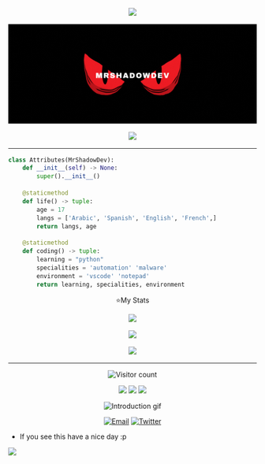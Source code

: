 <p align="center"><img src="https://readme-typing-svg.demolab.com?font=Fira+Code&size=21&duration=1000&pause=1000&color=B627B3&center=true&vCenter=true&random=true&width=435&lines=Hi%2C+i'm+MrSh4dow;A+little+Python+programmer"></a></p>
<!-- Header -->
<p align="center">
    <img src="https://raw.githubusercontent.com/MrShadowDev/MrShadowDev/main/banner.gif" alt="MrShadowDev banner">
</p>
<p align="center"><img src="https://github-profile-trophy.vercel.app/?username=MrShadowDev&theme=discord"</a></p>

-----

```py
class Attributes(MrShadowDev):
    def __init__(self) -> None:
        super().__init__()
        
    @staticmethod
    def life() -> tuple:
        age = 17
        langs = ['Arabic', 'Spanish', 'English', 'French',]
        return langs, age

    @staticmethod
    def coding() -> tuple:
        learning = "python" 
        specialities = 'automation' 'malware'
        environment = 'vscode' 'notepad'
        return learning, specialities, environment
 ```

<p align="center">⭐My Stats</p>

<p align="center">
 <img src="https://streak-stats.demolab.com?user=MrShadowDev&theme=shadow-purple&border_radius=15&date_format=M%20j%5B%2C%20Y%5D"/>

<p align="center">
 <img src="https://github-readme-stats-eight-theta.vercel.app/api/top-langs/?username=MrShadowDev&layout=compact&langs_count=8&theme=nightowl&locale=en"/>
<p align="center">
    <img src="https://github-readme-activity-graph.vercel.app/graph?username=MrShadowDev&theme=modern-lilac"/>

-----
<!-- Visitor Counter -->
<p align="center">
    <img src="https://profile-counter.glitch.me/{MrShadowDev}/count.svg" alt="Visitor count">
</p>

<!-- Badges -->
<p align="center">
    <img src="https://img.shields.io/badge/Hacker-%23111111.svg?&style=for-the-badge&logo=hackerone&logoColor=white">
    <img src="https://img.shields.io/badge/Pentester-%23111111.svg?&style=for-the-badge&logo=Kali-Linux&logoColor=white">
    <img src="https://img.shields.io/badge/Python-%23111111.svg?&style=for-the-badge&logo=python&logoColor=white">
</p>

<!-- Introduction -->
<p align="center">
    <img src="https://raw.githubusercontent.com/MrShadowDev/MrShadowDev/main/introduction.gif" alt="Introduction gif">
</p>

<!-- Contact Information -->
<p align="center">
    <a href="mailto:mrsh4dow@evilmail.to" target="_blank" rel="noopener noreferrer"><img src="https://img.shields.io/badge/Email-mrshadowdev%40evilmail.to-000000?style=for-the-badge&logo=gmail&logoColor=white" alt="Email"></a>
    <a href="https://twitter.com/MrShadowDev" target="_blank" rel="noopener noreferrer"><img src="https://img.shields.io/badge/Twitter-MrShadowDev-000000?style=for-the-badge&logo=twitter&logoColor=white" alt="Twitter"></a>
</p>

* If you see this have a nice day :p

![](https://raw.githubusercontent.com/Trilokia/Trilokia/379277808c61ef204768a61bbc5d25bc7798ccf1/bottom_header.svg)
